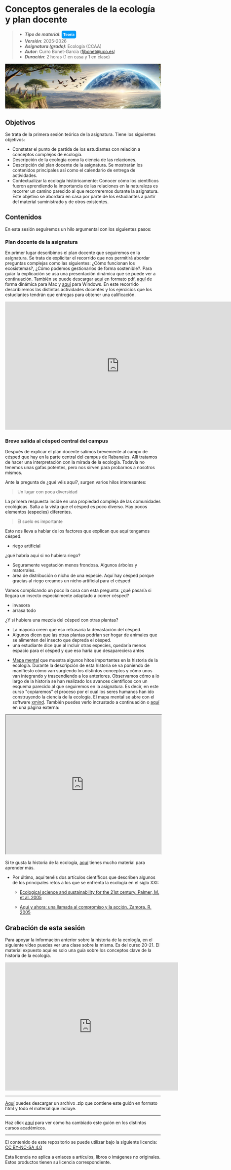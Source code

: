 # Conceptos generales de la ecología y plan docente

> + **_Tipo de material_**: <span style="display: inline-block; font-size: 12px; color: white; background-color: #029BF9; border-radius: 5px; padding: 5px; font-weight: bold;"> Teoría</span>
> + **_Versión_**: 2025-2026
> + **_Asignatura (grado)_**: Ecología (CCAA)
> + **_Autor_**: Curro Bonet-García (fjbonet@uco.es)
> + **_Duración_**: 2 horas (1 en casa y 1 en clase)

![portada](https://raw.githubusercontent.com/aprendiendo-cosas/Te_generalidades_ecologia_ccaa/2024_2025/imagenes/portada.png)



## Objetivos 

Se trata de la primera sesión teórica de la asignatura. Tiene los siguientes objetivos:

 + Constatar el punto de partida de los estudiantes con relación a conceptos complejos de ecología.
 + Descripción de la ecología como la ciencia de las relaciones.
 + Descripción del plan docente de la asignatura. Se mostrarán los contenidos principales así como el calendario de entrega de actividades. 
 + Contextualizar la ecología históricamente: Conocer cómo los científicos fueron aprendiendo la importancia de las relaciones en la naturaleza es recorrer un camino parecido al que recorreremos durante la asignatura. Este objetivo se abordará en casa por parte de los estudiantes a partir del material suministrado y de otros existentes.

 ## Contenidos
En esta sesión seguiremos un hilo argumental con los siguientes pasos:

### Plan docente de la asignatura
En primer lugar describimos el plan docente que seguiremos en la asignatura. Se trata de explicitar el recorrido que nos permitirá abordar preguntas complejas como las siguientes: ¿Cómo funcionan los ecosistemas?,  ¿Cómo podemos gestionarlos de forma sostenible?. Para guiar la explicación se usa una presentación dinámica que se puede ver a continuación. También se puede descargar [aquí](https://github.com/aprendiendo-cosas/Te_generalidades_ecologia_ccaa/raw/master/presentacion/plan_docente_ecologia_ccaa_2025_2026.pdf) en formato pdf, [aquí](https://github.com/aprendiendo-cosas/Te_generalidades_ecologia_ccaa/raw/master/presentacion/plan_docente_ecologia_ccaa_2024_2025.zip) de forma dinámica para Mac y [aquí](https://github.com/aprendiendo-cosas/Te_generalidades_ecologia_ccaa/raw/master/presentacion/plan_docente_ecologia_ccaa_2025_2026.exe) para Windows. En este recorrido describiremos las distintas actividades docentes y los ejercicios que los estudiantes tendrán que entregas para obtener una calificación.

<iframe src="https://prezi.com/p/embed/rzXO92AFRE1oaq1DIRT7/" id="iframe_container" frameborder="0" webkitallowfullscreen="" mozallowfullscreen="" allowfullscreen="" allow="autoplay; fullscreen" height="415" width="738"></iframe>

### Breve salida al césped central del campus
Después de explicar el plan docente salimos brevemente al campo de césped que hay en la parte central del campus de Rabanales. Allí tratamos de hacer una interpretación con la mirada de la ecología. Todavía no tenemos unas gafas potentes, pero nos sirven para probarnos a nosotros mismos.

Ante la pregunta de ¿qué véis aquí?, surgen varios hilos interesantes:

> Un lugar con poca diversidad

La primera respuesta incide en una propiedad compleja de las comunidades ecológicas. Salta a la vista que el césped es poco diverso. Hay pocos elementos (especies) diferentes.

> El suelo es importante

Esto nos lleva a hablar de los factores que explican que aquí tengamos césped.
- riego artificial

¿qué habría aquí si no hubiera riego?
- Seguramente vegetación menos frondosa. Algunos árboles y matorrales.
- área de distribución o nicho de una especie. Aquí hay césped porque gracias al riego creamos un nicho artificial para el césped

Vamos complicando un poco la cosa con esta pregunta: ¿qué pasaría si llegara un insecto especialmente adaptado a comer césped?

- invasora
- arrasa todo

¿Y si hubiera una mezcla del césped con otras plantas?
- La mayoría creen que eso retrasaría la devastación del césped.
- Algunos dicen que las otras plantas podrían ser hogar de animales que se alimenten del insecto que depreda el césped.
- una estudiante dice que al incluir otras especies, quedaría menos espacio para el césped y que eso haría que desapareciera antes





+ [Mapa mental](https://github.com/aprendiendo-cosas/Te_generalidades_ecologia_ccaa/raw/2024_2025/presentacion/historia_ecologia.xmind) que muestra algunos hitos importantes en la historia de la ecología. Durante la descripción de esta historia se va poniendo de manifiesto cómo van surgiendo los distintos conceptos y cómo unos van integrando y trascendiendo a los anteriores. Observamos cómo a lo largo de la historia se han realizado los avances científicos con un esquema parecido al que seguiremos en la asignatura. Es decir, en este curso "copiaremos" el proceso por el cual los seres humanos han ido construyendo la ciencia de la ecología. El mapa mental se abre con el software [xmind](https://www.xmind.net/). También puedes verlo incrustado a continuación o [aquí](https://rawcdn.githack.com/aprendiendo-cosas/Te_generalidades_ecologia_ccaa/2024_2025/presentacion/historia_ecologia.html) en una página externa:

  

<iframe
  src="https://raw.githack.com/aprendiendo-cosas/Te_generalidades_ecologia_ccaa/2024_2025/presentacion/historia_ecologia.html"
  style="width:100%; height:450px;"
></iframe>


Si te gusta la historia de la ecología, [aquí](https://esajournals.onlinelibrary.wiley.com/doi/toc/10.1002/(ISSN)2327-6096(CAT)Collections(VI)CollectionsBulletin) tienes mucho material para aprender más. 



+ Por último, aquí tenéis dos artículos científicos que describen algunos de los principales retos a los que se enfrenta la ecología en el siglo XXI:

  + [Ecological science and sustainability for the 21st century. Palmer, M. et al. 2005](https://github.com/aprendiendo-cosas/generalidades_ecologia_ccaa/raw/2024_2025/biblio/Palmer_et_al-2005-Frontiers_in_Ecology_and_the_Environment.pdf)

  + [Aquí y ahora: una llamada al compromiso y la acción. Zamora. R. 2005](https://github.com/aprendiendo-cosas/generalidades_ecologia_ccaa/raw/2024_2025/biblio/zamora_2005.pdf)

## Grabación de esta sesión

Para apoyar la información anterior sobre la historia de la ecología, en el siguiente vídeo puedes ver una clase sobre la misma. Es del curso 20-21. El material expuesto aquí es solo una guía sobre los conceptos clave de la historia de la ecología.



<iframe width="560" height="415" src="https://www.youtube.com/embed/TqPveBFbNOA?si=CO_IViXoGynMV7hS" title="YouTube video player" frameborder="0" allow="accelerometer; autoplay; clipboard-write; encrypted-media; gyroscope; picture-in-picture; web-share" referrerpolicy="strict-origin-when-cross-origin" allowfullscreen></iframe>



****

[Aquí](https://github.com/aprendiendo-cosas/Te_generalidades_ecologia_ccaa/archive/refs/tags/2025_2026.zip) puedes descargar un archivo .zip que contiene este guión en formato html y todo el material que incluye.

****

Haz click [aquí](https://github.com/aprendiendo-cosas/Te_generalidades_ecologia_ccaa/releases) para ver cómo ha cambiado este guión en los distintos cursos académicos.

****
 <p xmlns:cc="http://creativecommons.org/ns#" >El contenido de este repositorio se puede utilizar bajo la siguiente licencia:  <a  href="https://creativecommons.org/licenses/by-nc-sa/4.0/?ref=chooser-v1"  target="_blank" rel="license noopener noreferrer"  style="display:inline-block;">CC BY-NC-SA 4.0<img  style="height:22px!important;margin-left:3px;vertical-align:text-bottom;"   src="https://mirrors.creativecommons.org/presskit/icons/cc.svg?ref=chooser-v1"  alt=""><img  style="height:22px!important;margin-left:3px;vertical-align:text-bottom;"   src="https://mirrors.creativecommons.org/presskit/icons/by.svg?ref=chooser-v1"  alt=""><img  style="height:22px!important;margin-left:3px;vertical-align:text-bottom;"   src="https://mirrors.creativecommons.org/presskit/icons/nc.svg?ref=chooser-v1"  alt=""><img  style="height:22px!important;margin-left:3px;vertical-align:text-bottom;"   src="https://mirrors.creativecommons.org/presskit/icons/sa.svg?ref=chooser-v1"  alt=""></a></p> 

<p>Esta licencia no aplica a enlaces a artículos, libros o imágenes no originales. Estos productos tienen su licencia correspondiente.</p>

